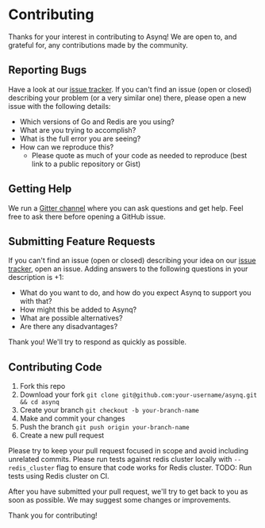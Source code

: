 # Contributing

Thanks for your interest in contributing to Asynq!
We are open to, and grateful for, any contributions made by the community.

## Reporting Bugs

Have a look at our [issue tracker](https://github.com/godaner/asynq/issues). If you can't find an issue (open or closed)
describing your problem (or a very similar one) there, please open a new issue with
the following details:

- Which versions of Go and Redis are you using?
- What are you trying to accomplish?
- What is the full error you are seeing?
- How can we reproduce this?
  - Please quote as much of your code as needed to reproduce (best link to a
    public repository or Gist)

## Getting Help

We run a [Gitter
channel](https://gitter.im/go-asynq/community) where you can ask questions and
get help. Feel free to ask there before opening a GitHub issue.

## Submitting Feature Requests

If you can't find an issue (open or closed) describing your idea on our [issue
tracker](https://github.com/godaner/asynq/issues), open an issue. Adding answers to the following
questions in your description is +1:

- What do you want to do, and how do you expect Asynq to support you with that?
- How might this be added to Asynq?
- What are possible alternatives?
- Are there any disadvantages?

Thank you! We'll try to respond as quickly as possible.

## Contributing Code

1. Fork this repo
2. Download your fork `git clone git@github.com:your-username/asynq.git && cd asynq`
3. Create your branch `git checkout -b your-branch-name`
4. Make and commit your changes
5. Push the branch `git push origin your-branch-name`
6. Create a new pull request

Please try to keep your pull request focused in scope and avoid including unrelated commits.
Please run tests against redis cluster locally with `--redis_cluster` flag to ensure that code works for Redis cluster. TODO: Run tests using Redis cluster on CI.

After you have submitted your pull request, we'll try to get back to you as soon as possible. We may suggest some changes or improvements.

Thank you for contributing!
